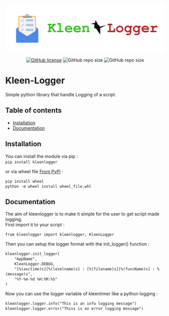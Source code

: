 <div align="center">
  <img src="https://raw.githubusercontent.com/Edenskull/KleenLogger/master/.github/_static/KleenLogger.jpg">
</div>

<div align="center">

[![GitHub license](https://img.shields.io/github/license/Edenskull/KleenLogger?color=blue&style=for-the-badge)](https://github.com/Edenskull/KleenLogger/blob/master/LICENSE)
![GitHub repo size](https://img.shields.io/github/repo-size/Edenskull/KleenLogger?color=green&style=for-the-badge)
![GitHub repo size](https://img.shields.io/badge/Python-3.6%20%7C%203.7-yellow?style=for-the-badge)

</div>

# Kleen-Logger
Simple python library that handle Logging of a script.

## Table of contents
* [Installation](#installation)
* [Documentation](#documentation)

## Installation

You can install the module via pip :  
`pip install kleenlogger`

or via wheel file [From PyPi](https://pypi.org/project/KleenLogger/#files) :  
```
pip install wheel
python -m wheel install wheel_file.whl
```

## Documentation

The aim of kleenlogger is to make it simple for the user to get script made logging.  
First import it to your script :
```PYTHON3
from kleenlogger import kleenlogger, KleenLogger
```

Then you can setup the logger format with the init_logger() function :
```PYTHON3
kleenlogger.init_logger(
    "AppName",
    KleenLogger.DEBUG,
    "[%(asctime)s][%(levelname)s] : [%(filename)s][%(funcName)s] : %(message)s",
    "%Y-%m-%d %H:%M:%S"
)
```

Now you can use the logger variable of kleentimer like a python logging : 
```PYTHON3
kleenlogger.logger.info("This is an info logging message")
kleenlogger.logger.error("Thiss is an error logging message")
```
